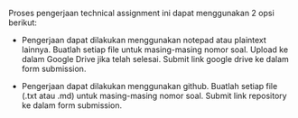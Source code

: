 Proses pengerjaan technical assignment ini dapat menggunakan 2 opsi berikut:
- Pengerjaan dapat dilakukan menggunakan notepad atau plaintext lainnya. Buatlah setiap file untuk masing-masing nomor soal. Upload ke dalam Google Drive jika telah selesai. Submit link google drive ke dalam form submission.

- Pengerjaan dapat dilakukan menggunakan github. Buatlah setiap file (.txt atau .md) untuk masing-masing nomor soal. Submit link repository ke dalam form submission.